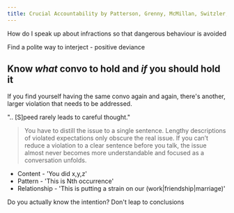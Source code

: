 ```yaml
---
title: Crucial Accountability by Patterson, Grenny, McMillan, Switzler, Maxfield
---
```


How do I speak up about infractions so that dangerous behaviour is avoided

Find a polite way to interject - positive deviance

## Know *what* convo to hold and *if* you should hold it

If you find yourself having the same convo again and again, there's another, larger violation that needs to be addressed.

".. [S]peed rarely leads to careful thought."

> You have to distill the issue to a single sentence. Lengthy descriptions of
> violated expectations only obscure the real issue. If you can’t reduce a
> violation to a clear sentence before you talk, the issue almost never becomes
> more understandable and focused as a conversation unfolds.

* Content - 'You did x,y,z'
* Pattern - 'This is Nth occurrence'
* Relationship - 'This is putting a strain on our (work|friendship|marriage)'

Do you actually know the intention? Don't leap to conclusions

